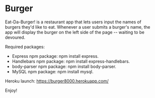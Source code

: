 # Burger

Eat-Da-Burger! is a restaurant app that lets users input the names of burgers they'd like to eat.
Whenever a user submits a burger's name, the app will display the burger on the left side of the page -- waiting to be devoured.

Required packages:
 - Express npm package: npm install express.
 - Handlebars npm package: npm install express-handlebars.
 - body-parser npm package: npm install body-parser.
 - MySQL npm package: npm install mysql.

Heroku launch: https://burger8000.herokuapp.com/

Enjoy!
